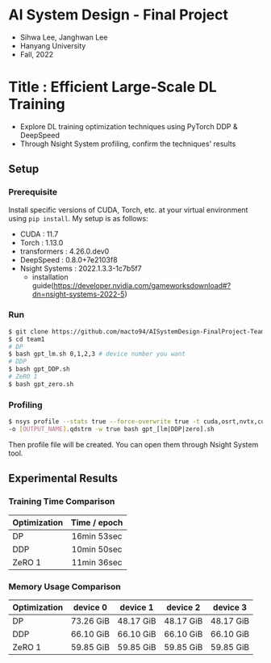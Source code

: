 # AI System Design - Final Project
- Sihwa Lee, Janghwan Lee
- Hanyang University
- Fall, 2022
# Title : Efficient Large-Scale DL Training
- Explore DL training optimization techniques using PyTorch DDP & DeepSpeed
- Through Nsight System profiling, confirm the techniques' results

## Setup
### Prerequisite
Install specific versions of CUDA, Torch, etc. at your virtual environment using `pip install`. My setup is as follows:
- CUDA : 11.7
- Torch : 1.13.0
- transformers : 4.26.0.dev0
- DeepSpeed : 0.8.0+7e2103f8
- Nsight Systems : 2022.1.3.3-1c7b5f7 
  - installation guide(https://developer.nvidia.com/gameworksdownload#?dn=nsight-systems-2022-5)

### Run
```bash
$ git clone https://github.com/macto94/AISystemDesign-FinalProject-Team1.git team1
$ cd team1
# DP
$ bash gpt_lm.sh 0,1,2,3 # device number you want
# DDP
$ bash gpt_DDP.sh
# ZeRO 1
$ bash gpt_zero.sh
```

### Profiling
```bash
$ nsys profile --stats true --force-overwrite true -t cuda,osrt,nvtx,cudnn \
-o [OUTPUT_NAME].qdstrm -w true bash gpt_[lm|DDP|zero].sh
```
Then profile file will be created. You can open them through Nsight System tool.

## Experimental Results

### Training Time Comparison
| Optimization | Time / epoch |
|--------------|:------------:|
|      DP      |  16min 53sec |
|      DDP     |  10min 50sec |
|     ZeRO 1   |  11min 36sec |

### Memory Usage Comparison
| Optimization | device 0 | device 1 | device 2 | device 3 |
|--------------|:--------:|:--------:|:--------:|:--------:|
|      DP      | 73.26 GiB| 48.17 GiB| 48.17 GiB| 48.17 GiB|
|      DDP     | 66.10 GiB| 66.10 GiB| 66.10 GiB| 66.10 GiB|
|     ZeRO 1   | 59.85 GiB| 59.85 GiB| 59.85 GiB| 59.85 GiB|
